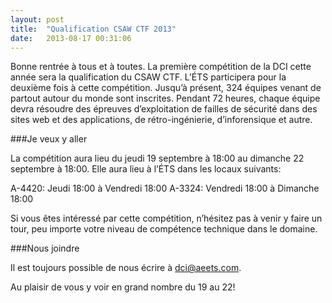 ```yaml
---
layout: post
title:  "Qualification CSAW CTF 2013"
date:   2013-08-17 00:31:06
---
```


Bonne rentrée à tous et à toutes. La première compétition de la DCI cette année sera la qualification du CSAW CTF. L’ÉTS participera pour la deuxième fois à cette compétition. Jusqu’à présent, 324 équipes venant de partout autour du monde sont inscrites. Pendant 72 heures, chaque équipe devra résoudre des épreuves d’exploitation de failles de sécurité dans des sites web et des applications, de rétro-ingénierie, d’inforensique et autre.

###Je veux y aller

La compétition aura lieu du jeudi 19 septembre à 18:00 au dimanche 22 septembre à 18:00. Elle aura lieu à l’ÉTS dans les locaux suivants:

A-4420: Jeudi 18:00 à Vendredi 18:00
A-3324: Vendredi 18:00 à Dimanche 18:00

Si vous êtes intéressé par cette compétition, n’hésitez pas à venir y faire un tour, peu importe votre niveau de compétence technique dans le domaine.

###Nous joindre

Il est toujours possible de nous écrire à [dci@aeets.com](mailto:dci@aeets.com).

Au plaisir de vous y voir en grand nombre du 19 au 22!
